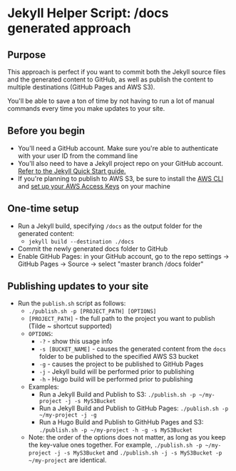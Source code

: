 # Jekyll Helper Script: /docs generated approach

## Purpose

This approach is perfect if you want to commit both the Jekyll source files and the generated content to GitHub, as well as publish the content to multiple destinations (GitHub Pages and AWS S3).

You'll be able to save a ton of time by not having to run a lot of manual commands every time you make updates to your site.

## Before you begin
* You'll need a GitHub account. Make sure you're able to authenticate with your user ID from the command line
* You'll also need to have a Jekyll project repo on your GitHub account. [Refer to the Jekyll Quick Start guide.](https://jekyllrb.com/docs/quickstart)
* If you're planning to publish to AWS S3, be sure to install the [AWS CLI](http://docs.aws.amazon.com/cli/latest/userguide/installing.html) and [set up your AWS Access Keys](http://docs.aws.amazon.com/cli/latest/userguide/cli-chap-getting-started.html#cli-quick-configuration) on your machine

## One-time setup
* Run a Jekyll build, specifying `/docs` as the output folder for the generated content:
    * ```jekyll build --destination ./docs```
* Commit the newly generated docs folder to GitHub
* Enable GitHub Pages: in your GitHub account, go to the repo settings -> GitHub Pages -> Source -> select "master branch /docs folder"

## Publishing updates to your site
* Run the `publish.sh` script as follows:
    * `./publish.sh -p [PROJECT_PATH] [OPTIONS]`
    * `[PROJECT_PATH]` - the full path to the project you want to publish (Tilde ~ shortcut supported)
    * `OPTIONS`:
        * `-?`                  - show this usage info
        * `-s [BUCKET_NAME]`    - causes the generated content from the `docs` folder to be published to the specified AWS S3 bucket
        * `-g`                  - causes the project to be published to GitHub Pages
        * `-j`                  - Jekyll build will be performed prior to publishing
        * `-h`                  - Hugo build will be performed prior to publishing
    * Examples:
        * Run a Jekyll Build and Publish to S3: `./publish.sh -p ~/my-project -j -s MyS3Bucket`
        * Run a Jekyll Build and Publish to GitHub Pages: `./publish.sh -p ~/my-project -j -g`
        * Run a Hugo Build and Publish to GithHub Pages and S3: `./publish.sh -p ~/my-project -h -g -s MyS3Bucket`
    * Note: the order of the options does not matter, as long as you keep the key-value ones together. For example, `./publish.sh -p ~/my-project -j -s MyS3Bucket` and `./publish.sh -j -s MyS3Bucket -p ~/my-project` are identical.
